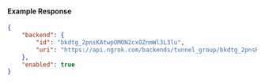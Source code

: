 <!-- Code generated for API Clients. DO NOT EDIT. -->

#### Example Response

```json
{
	"backend": {
		"id": "bkdtg_2pnsKAtwpOMON2cxOZnmWl3L3lu",
		"uri": "https://api.ngrok.com/backends/tunnel_group/bkdtg_2pnsKAtwpOMON2cxOZnmWl3L3lu"
	},
	"enabled": true
}
```
